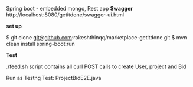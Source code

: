 Spring boot - embedded mongo, Rest app
**Swagger**
http://localhost:8080/getitdone/swagger-ui.html

**set up**

$ git clone git@github.com:rakeshthinqq/marketplace-getitdone.git
$ mvn clean install spring-boot:run

**Test**

./feed.sh
script contains all curl POST calls to create User, project and Bid

Run as Testng Test:
ProjectBidE2E.java

